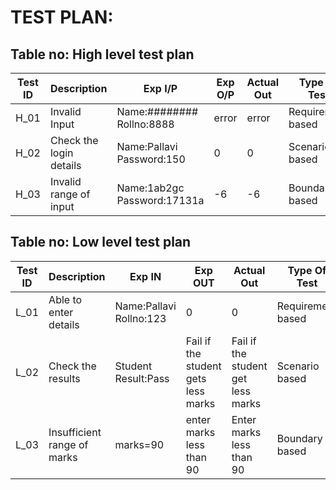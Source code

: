 # TEST PLAN:
## Table no: High level test plan

| **Test ID** | **Description**                                              | **Exp I/P** | **Exp O/P** | **Actual Out** |**Type Of Test**  |    
|-------------|--------------------------------------------------------------|------------|-------------|----------------|------------------|
|  H_01       |Invalid Input|  Name:######## Rollno:8888|error|error|Requirement based |
|  H_02       |Check the login details|  Name:Pallavi Password:150|0|0|Scenario based    |
|  H_03       |Invalid range of input|  Name:1ab2gc Password:17131a|-6|-6|Boundary based    |

## Table no: Low level test plan

| **Test ID** | **Description**                                              | **Exp IN** | **Exp OUT** | **Actual Out** |**Type Of Test**  |    
|-------------|--------------------------------------------------------------|------------|-------------|----------------|------------------|
|  L_01       |Able to enter details  | Name:Pallavi Rollno:123|0|0|Requirement based |
|  L_02       |Check the results|  Student Result:Pass|Fail if the student gets less marks|Fail if the student get less marks|Scenario based    |
|  L_03       |Insufficient range of marks|marks=90|enter marks less than 90|Enter marks less than 90|Boundary based    |
